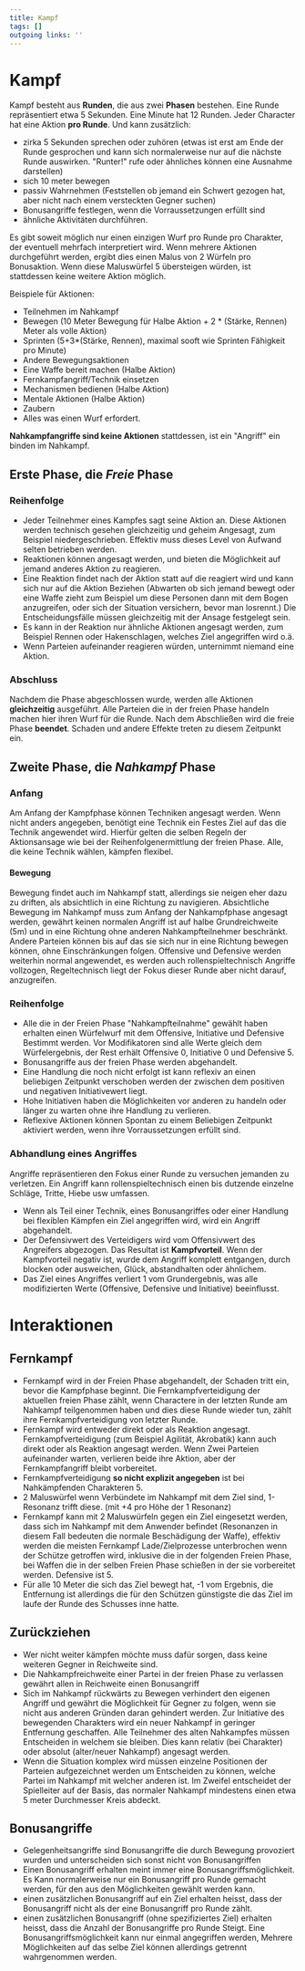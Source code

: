 ```yaml
---
title: Kampf  
tags: []
outgoing links: ''  
---
```

# Kampf
Kampf besteht aus **Runden**, die aus zwei **Phasen** bestehen. Eine Runde repräsentiert etwa 5 Sekunden. Eine Minute hat 12 Runden.
Jeder Character hat eine Aktion **pro Runde**. Und kann zusätzlich:
* zirka 5 Sekunden sprechen oder zuhören (etwas ist erst am Ende der Runde gesprochen und kann sich normalerweise nur auf die nächste Runde auswirken. "Runter!" rufe oder ähnliches können eine Ausnahme darstellen)
* sich 10 meter bewegen 
* passiv Wahrnehmen (Feststellen ob jemand ein Schwert gezogen hat, aber nicht nach einem versteckten Gegner suchen)
* Bonusangriffe festlegen, wenn die Vorraussetzungen erfüllt sind
* ähnliche Aktivitäten durchführen.

Es gibt soweit möglich nur einen einzigen Wurf pro Runde pro Charakter, der eventuell mehrfach interpretiert wird. Wenn mehrere Aktionen durchgeführt werden, ergibt dies einen Malus von 2 Würfeln pro Bonusaktion. Wenn diese Maluswürfel 5 übersteigen würden, ist stattdessen keine weitere Aktion möglich.
  
Beispiele für Aktionen:  

* Teilnehmen im Nahkampf  
* Bewegen (10 Meter Bewegung für Halbe Aktion  + 2 * (Stärke, Rennen) Meter als volle Aktion)
* Sprinten (5+3*(Stärke, Rennen), maximal sooft wie Sprinten Fähigkeit pro Minute)
* Andere Bewegungsaktionen
* Eine Waffe bereit machen (Halbe Aktion)  
* Fernkampfangriff/Technik einsetzen  
* Mechanismen bedienen (Halbe Aktion)  
* Mentale Aktionen (Halbe Aktion)  
* Zaubern  
* Alles was einen Wurf erfordert.  
  
**Nahkampfangriffe sind keine Aktionen** stattdessen, ist ein "Angriff" ein binden im Nahkampf. 

## Erste Phase, die *Freie* Phase
### Reihenfolge
* Jeder Teilnehmer eines Kampfes sagt seine Aktion an.
Diese Aktionen werden technisch gesehen gleichzeitig und geheim Angesagt, zum Beispiel niedergeschrieben. Effektiv muss dieses Level von Aufwand selten betrieben werden.
* Reaktionen können angesagt werden, und bieten die Möglichkeit auf jemand anderes Aktion zu reagieren. 
* Eine Reaktion findet nach der Aktion statt auf die reagiert wird und kann sich nur auf die Aktion Beziehen (Abwarten ob sich jemand bewegt oder eine Waffe zieht zum Beispiel um diese Personen dann mit dem Bogen anzugreifen, oder sich der Situation versichern, bevor man losrennt.) Die Entscheidungsfälle müssen gleichzeitig mit der Ansage festgelegt sein.
* Es kann in der Reaktion nur ähnliche Aktionen angesagt werden, zum Beispiel Rennen oder Hakenschlagen, welches Ziel angegriffen wird o.ä.
* Wenn Parteien aufeinander reagieren würden, unternimmt niemand eine Aktion.
 
### Abschluss  
Nachdem die Phase abgeschlossen wurde, werden alle Aktionen **gleichzeitig** ausgeführt. Alle Parteien die in der freien Phase handeln machen hier ihren Wurf für die Runde. Nach dem Abschließen wird die freie Phase **beendet**. Schaden und andere Effekte treten zu diesem Zeitpunkt ein. 


## Zweite Phase, die *Nahkampf* Phase
### Anfang
Am Anfang der Kampfphase können Techniken angesagt werden. Wenn nicht anders angegeben, benötigt eine Technik ein Festes Ziel auf das die Technik angewendet wird. Hierfür gelten die selben Regeln der Aktionsansage wie bei der Reihenfolgenermittlung der freien Phase. Alle, die keine Technik wählen, kämpfen flexibel.

#### Bewegung
Bewegung findet auch im Nahkampf statt, allerdings sie neigen eher dazu zu driften, als absichtlich in eine Richtung zu navigieren. Absichtliche Bewegung im Nahkampf muss zum Anfang der Nahkampfphase angesagt werden, gewährt keinen normalen Angriff ist auf halbe Grundreichweite (5m) und in eine Richtung ohne anderen Nahkampfteilnehmer beschränkt. Andere Parteien können bis auf das sie sich nur in eine Richtung bewegen können, ohne Einschränkungen folgen. Offensive und Defensive werden weiterhin normal angewendet, es werden auch rollenspieltechnisch Angriffe vollzogen, Regeltechnisch liegt der Fokus dieser Runde aber nicht darauf, anzugreifen.

### Reihenfolge
* Alle die in der Freien Phase "Nahkampfteilnahme" gewählt haben erhalten einen Würfelwurf mit dem Offensive, Initiative und Defensive Bestimmt werden. Vor Modifikatoren sind alle Werte gleich dem Würfelergebnis, der Rest erhält Offensive 0, Initiative 0 und Defensive 5.
* Bonusangriffe aus der freien Phase werden abgehandelt. 
* Eine Handlung die noch nicht erfolgt ist kann reflexiv an einen beliebigen Zeitpunkt verschoben werden der zwischen dem positiven und negativen Initiativewert liegt.
* Hohe Initiativen haben die Möglichkeiten vor anderen zu handeln oder länger zu warten ohne ihre Handlung zu verlieren.
* Reflexive Aktionen können Spontan zu einem Beliebigen Zeitpunkt aktiviert werden, wenn ihre Vorraussetzungen erfüllt sind.
  
### Abhandlung eines Angriffes
Angriffe repräsentieren den Fokus einer Runde zu versuchen jemanden zu verletzen. Ein Angriff kann rollenspieltechnisch einen bis dutzende einzelne Schläge, Tritte, Hiebe usw umfassen.

* Wenn als Teil einer Technik, eines Bonusangriffes oder einer Handlung bei flexiblen Kämpfen ein Ziel angegriffen wird, wird ein Angriff abgehandelt.
* Der Defensivwert des Verteidigers wird vom Offensivwert des Angreifers abgezogen. Das Resultat ist **Kampfvorteil**. Wenn der Kampfvorteil negativ ist, wurde dem Angriff komplett entgangen, durch blocken oder ausweichen, Glück, abstandhalten oder ähnlichem. 
* Das Ziel eines Angriffes verliert 1 vom Grundergebnis, was alle modifizierten Werte (Offensive, Defensive und Initiative) beeinflusst.

# Interaktionen 
## Fernkampf
* Fernkampf wird in der Freien Phase abgehandelt, der Schaden tritt ein, bevor die Kampfphase beginnt. Die Fernkampfverteidigung der aktuellen freien Phase zählt, wenn Charactere in der letzten Runde am Nahkampf teilgenommen haben und dies diese Runde wieder tun, zählt ihre Fernkampfverteidigung von letzter Runde. 
* Fernkampf wird entweder direkt oder als Reaktion angesagt. Fernkampfverteidigung (zum Beispiel Agilität, Akrobatik) kann auch direkt oder als Reaktion angesagt werden. Wenn Zwei Parteien aufeinander warten, verlieren beide ihre Aktion, aber der Fernkampfangriff bleibt vorbereitet.
* Fernkampfverteidigung **so nicht explizit angegeben** ist bei Nahkämpfenden Charakteren 5.
* 2 Maluswürfel wenn Verbündete im Nahkampf mit dem Ziel sind, 1-Resonanz trifft diese. (mit +4 pro Höhe der 1 Resonanz)
* Fernkampf kann mit 2 Maluswürfeln gegen ein Ziel eingesetzt werden, dass sich im Nahkampf mit dem Anwender befindet (Resonanzen in diesem Fall bedeuten die normale Beschädigung der Waffe), effektiv werden die meisten Fernkampf Lade/Zielprozesse unterbrochen wenn der Schütze getroffen wird, inklusive die in der folgenden Freien Phase, bei Waffen die in der selben Freien Phase schießen in der sie vorbereitet werden. Defensive ist 5.
* Für alle 10 Meter die sich das Ziel bewegt hat, -1 vom Ergebnis, die Entfernung ist allerdings die für den Schützen günstigste die das Ziel im laufe der Runde des Schusses inne hatte.

## Zurückziehen
* Wer nicht weiter kämpfen möchte muss dafür sorgen, dass keine weiteren Gegner in Reichweite sind.
* Die Nahkampfreichweite einer Partei in der freien Phase zu verlassen gewährt allen in Reichweite einen Bonusangriff
* Sich im Nahkampf rückwärts zu Bewegen verhindert den eigenen Angriff und gewährt die Möglichkeit für Gegner zu folgen, wenn sie nicht aus anderen Gründen daran gehindert werden. Zur Initiative des bewegenden Charakters wird ein neuer Nahkampf in geringer Entfernung geschaffen. Alle Teilnehmer des alten Nahkampfes müssen Entscheiden in welchem sie bleiben. Dies kann relativ (bei Charakter) oder absolut (alter/neuer Nahkampf) angesagt werden.
* Wenn die Situation komplex wird müssen einzelne Positionen der Parteien aufgezeichnet werden um Entscheiden zu können, welche Partei im Nahkampf mit welcher anderen ist. Im Zweifel entscheidet der Spielleiter auf der Basis, das normaler Nahkampf mindestens einen etwa 5 meter Durchmesser Kreis abdeckt.

## Bonusangriffe
* Gelegenheitsangriffe sind Bonusangriffe die durch Bewegung provoziert wurden und unterscheiden sich sonst nicht von Bonusangriffen
* Einen Bonusangriff erhalten meint immer eine Bonusangriffsmöglichkeit. Es Kann normalerweise nur ein Bonusangriff pro Runde gemacht werden, für den aus den Möglichkeiten gewählt werden kann.
* einen zusätzlichen Bonusangriff auf ein Ziel erhalten heisst, dass der Bonusangriff nicht als der eine Bonusangriff pro Runde zählt. 
* einen zusätzlichen Bonusangriff (ohne spezifiziertes Ziel) erhalten heisst, dass die Anzahl der Bonusangriffe pro Runde Steigt. Eine Bonusangriffsmöglichkeit kann nur einmal angegriffen werden, Mehrere Möglichkeiten auf das selbe Ziel können allerdings getrennt wahrgenommen werden.
